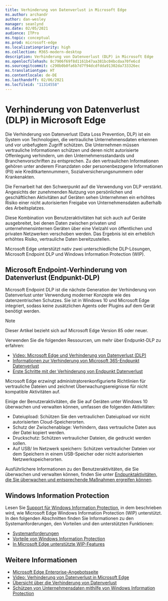 ```yaml
---
title: Verhinderung von Datenverlust in Microsoft Edge
ms.author: archandr
author: dan-wesley
manager: seanlynd
ms.date: 02/05/2021
audience: ITPro
ms.topic: conceptual
ms.prod: microsoft-edge
ms.localizationpriority: high
ms.collection: M365-modern-desktop
description: Verhinderung von Datenverlust (DLP) in Microsoft Edge
ms.openlocfilehash: 8c7906f69f8d1161b47aa381bc04bcdaa70fe6cd
ms.sourcegitcommit: c290b0b0fa6b7d7f94dcdfdda91302da733326ec
ms.translationtype: HT
ms.contentlocale: de-DE
ms.lasthandoff: 02/06/2021
ms.locfileid: "11314558"
---
```

# Verhinderung von Datenverlust (DLP) in Microsoft Edge

Die Verhinderung von Datenverlust (Data Loss Prevention, DLP) ist ein System von Technologien, die vertrauliche Unternehmensdaten erkennen und vor unbefugtem Zugriff schützen. Die Unternehmen müssen vertrauliche Informationen schützen und deren nicht autorisierte Offenlegung verhindern, um den Unternehmensstandards und Branchenvorschriften zu entsprechen. Zu den vertraulichen Informationen gehören unter anderem Finanzdaten oder personenbezogene Informationen (PII) wie Kreditkartennummern, Sozialversicherungsnummern oder Krankenakten.

Die Fernarbeit hat den Schwerpunkt auf die Verwendung von DLP verstärkt. Angesichts der zunehmenden Nutzung von persönlichen und geschäftlichen Aktivitäten auf Geräten sehen Unternehmen ein erhöhtes Risiko einer nicht autorisierten Freigabe von Unternehmensdaten außerhalb des Arbeitsplatzes.

Diese Kombination von Benutzeraktivitäten hat sich auch auf Geräte ausgebreitet, bei denen Daten zwischen privaten und unternehmensinternen Geräten über eine Vielzahl von öffentlichen und privaten Netzwerken verschoben werden. Das Ergebnis ist ein erheblich erhöhtes Risiko, vertrauliche Daten bereitzustellen.

Microsoft Edge unterstützt nativ zwei unterschiedliche DLP-Lösungen, Microsoft Endpoint DLP und Windows Information Protection (WIP).

## Microsoft Endpoint-Verhinderung von Datenverlust (Endpunkt-DLP)

Microsoft Endpoint DLP ist die nächste Generation der Verhinderung von Datenverlust unter Verwendung moderner Konzepte wie des datenzentrischen Schutzes. Sie ist in Windows 10 und Microsoft Edge integriert, sodass keine zusätzlichen Agents oder Plugins auf dem Gerät benötigt werden.

> [!NOTE]
> Dieser Artikel bezieht sich auf Microsoft Edge Version 85 oder neuer.

Verwenden Sie die folgenden Ressourcen, um mehr über Endpunkt-DLP zu erfahren:

- [Video: Microsoft Edge und Verhinderung von Datenverlust (DLP)](microsoft-edge-video-security-dlp.md)
- [Informationen zur Verhinderung von Microsoft 365-Endpunkt Datenverlust](https://docs.microsoft.com/microsoft-365/compliance/endpoint-dlp-learn-about?view=o365-worldwide&preserve-view=true)
- [Erste Schritte mit der Verhinderung von Endpunkt Datenverlust](https://docs.microsoft.com/microsoft-365/compliance/endpoint-dlp-getting-started?view=o365-worldwide&preserve-view=true)

Microsoft Edge erzwingt administratorenkonfigurierte Richtlinien für vertrauliche Dateien und zeichnet Überwachungsereignisse für nicht kompatible Aktivitäten auf.

Einige der Benutzeraktivitäten, die Sie auf Geräten unter Windows 10 überwachen und verwalten können, umfassen die folgenden Aktivitäten:

- Dateiupload: Schützen Sie den vertraulichen Dateiupload vor nicht autorisierten Cloud-Speicherorten. <!-- The next 3 screenshots show a sequence where a user tries to drop a sensitive data file on to their local storage.-->
- Schutz der Zwischenablage: Verhindern, dass vertrauliche Daten aus der Datei kopiert werden.
- Druckschutz: Schützen vertraulicher Dateien, die gedruckt werden sollen.
- Auf USB/ Im Netzwerk speichern: Schützen vertraulicher Dateien vor dem Speichern in einem USB-Speicher oder nicht autorisierten Netzwerkspeicherorten.

Ausführlichere Informationen zu den Benutzeraktivitäten, die Sie überwachen und verwalten können, finden Sie unter [Endpunktaktivitäten, die Sie überwachen und entsprechende Maßnahmen ergreifen können](https://docs.microsoft.com/microsoft-365/compliance/endpoint-dlp-learn-about?view=o365-worldwide#endpoint-activities-you-can-monitor-and-take-action-on&preserve-view=true).

## Windows Information Protection

Lesen Sie [Support für Windows Information Protection](https://docs.microsoft.com/deployedge/microsoft-edge-security-windows-information-protection), in dem beschrieben wird, wie Microsoft Edge Windows Information Protection (WIP) unterstützt. In den folgenden Abschnitten finden Sie Informationen zu den Systemanforderungen, den Vorteilen und den unterstützten Funktionen:

- [Systemanforderungen](https://docs.microsoft.com/deployedge/:microsoft-edge-security-windows-information-protection#system-requirements)
- [Vorteile von Windows Information Protection](https://docs.microsoft.com/deployedge/microsoft-edge-security-windows-information-protection#windows-information-protection-benefits)
- [In Microsoft Edge unterstützte WIP-Features](https://docs.microsoft.com/DeployEdge/microsoft-edge-security-windows-information-protection#wip-features-supported-in-microsoft-edge)

## Weitere Informationen

- [Microsoft Edge Enterprise-Angebotsseite](https://aka.ms/EdgeEnterprise)
- [Video: Verhinderung von Datenverlust in Microsoft Edge](https://www.youtube.com/watch?v=dLD04U9eTqg)
- [Übersicht über die Verhinderung von Datenverlust](https://docs.microsoft.com/microsoft-365/compliance/data-loss-prevention-policies?view=o365-worldwide&preserve-view=true)
- [Schützen von Unternehmensdaten mithilfe von Windows Information Protection](https://docs.microsoft.com/windows/security/information-protection/windows-information-protection/protect-enterprise-data-using-wip)
